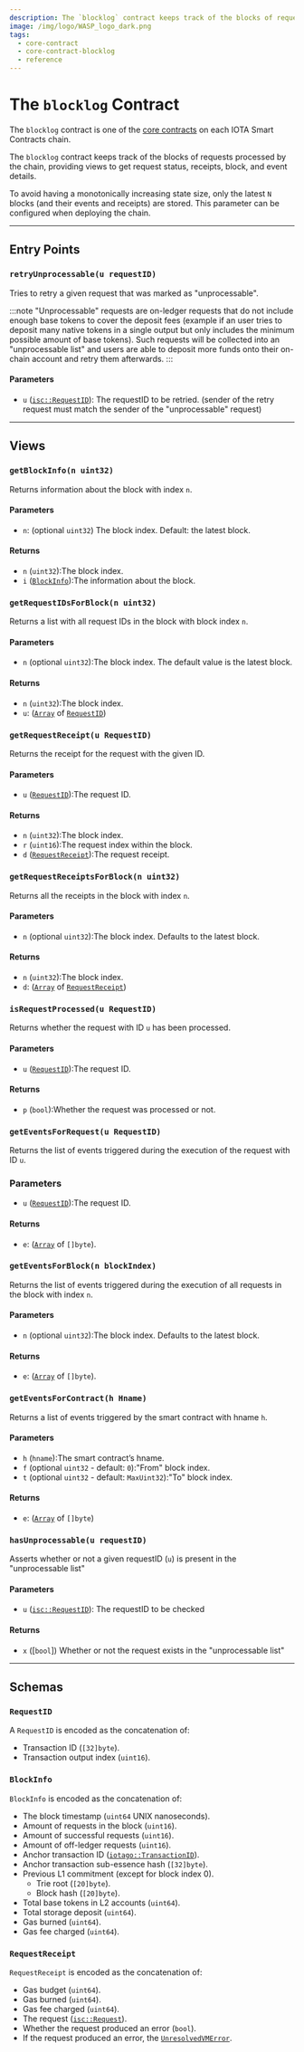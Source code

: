 ```yaml
---
description: The `blocklog` contract keeps track of the blocks of requests processed by the chain.
image: /img/logo/WASP_logo_dark.png
tags:
  - core-contract
  - core-contract-blocklog
  - reference
---
```


# The `blocklog` Contract

The `blocklog` contract is one of the [core contracts](overview.md) on each IOTA Smart Contracts chain.

The `blocklog` contract keeps track of the blocks of requests processed by the chain, providing views to get request
status, receipts, block, and event details.

To avoid having a monotonically increasing state size, only the latest `N`
blocks (and their events and receipts) are stored. This parameter can be configured
when deploying the chain.

---

## Entry Points

### `retryUnprocessable(u requestID)`

Tries to retry a given request that was marked as "unprocessable".

:::note
"Unprocessable" requests are on-ledger requests that do not include enough base tokens to cover the deposit fees (example if an user tries to deposit many native tokens in a single output but only includes the minimum possible amount of base tokens). Such requests will be collected into an "unprocessable list" and users are able to deposit more funds onto their on-chain account and retry them afterwards.
:::

#### Parameters

- `u` ([`isc::RequestID`](https://github.com/iotaledger/wasp/blob/develop/packages/isc/request.go)): The requestID to be retried. (sender of the retry request must match the sender of the "unprocessable" request)

---

## Views

### `getBlockInfo(n uint32)`

Returns information about the block with index `n`.

#### Parameters

- `n`: (optional `uint32`) The block index. Default: the latest block.

#### Returns

- `n` (`uint32`):The block index.
- `i` ([`BlockInfo`](#blockinfo)):The information about the block.

### `getRequestIDsForBlock(n uint32)`

Returns a list with all request IDs in the block with block index `n`.

#### Parameters

- `n` (optional `uint32`):The block index. The default value is the latest block.

#### Returns

- `n` (`uint32`):The block index.
- `u`: ([`Array`](https://github.com/iotaledger/wasp/blob/develop/packages/kv/collections/array.go)
  of [`RequestID`](#requestid))

### `getRequestReceipt(u RequestID)`

Returns the receipt for the request with the given ID.

#### Parameters

- `u` ([`RequestID`](#requestid)):The request ID.

#### Returns

- `n` (`uint32`):The block index.
- `r` (`uint16`):The request index within the block.
- `d` ([`RequestReceipt`](#requestreceipt)):The request receipt.

### `getRequestReceiptsForBlock(n uint32)`

Returns all the receipts in the block with index `n`.

#### Parameters

- `n` (optional `uint32`):The block index. Defaults to the latest block.

#### Returns

- `n` (`uint32`):The block index.
- `d`: ([`Array`](https://github.com/iotaledger/wasp/blob/develop/packages/kv/collections/array.go)
  of [`RequestReceipt`](#requestreceipt))

### `isRequestProcessed(u RequestID)`

Returns whether the request with ID `u` has been processed.

#### Parameters

- `u` ([`RequestID`](#requestid)):The request ID.

#### Returns

- `p` (`bool`):Whether the request was processed or not.

### `getEventsForRequest(u RequestID)`

Returns the list of events triggered during the execution of the request with ID `u`.

### Parameters

- `u` ([`RequestID`](#requestid)):The request ID.

#### Returns

- `e`: ([`Array`](https://github.com/iotaledger/wasp/blob/develop/packages/kv/collections/array.go) of `[]byte`).

### `getEventsForBlock(n blockIndex)`

Returns the list of events triggered during the execution of all requests in the block with index `n`.

#### Parameters

- `n` (optional `uint32`):The block index. Defaults to the latest block.

#### Returns

- `e`: ([`Array`](https://github.com/iotaledger/wasp/blob/develop/packages/kv/collections/array.go) of `[]byte`).

### `getEventsForContract(h Hname)`

Returns a list of events triggered by the smart contract with hname `h`.

#### Parameters

- `h` (`hname`):The smart contract’s hname.
- `f` (optional `uint32` - default: `0`):"From" block index.
- `t` (optional `uint32` - default: `MaxUint32`):"To" block index.

#### Returns

- `e`: ([`Array`](https://github.com/iotaledger/wasp/blob/develop/packages/kv/collections/array.go) of `[]byte`)

### `hasUnprocessable(u requestID)`

Asserts whether or not a given requestID (`u`) is present in the "unprocessable list"

#### Parameters

- `u` ([`isc::RequestID`](https://github.com/iotaledger/wasp/blob/develop/packages/isc/request.go)): The requestID to be checked

#### Returns

- `x` ([`bool`]) Whether or not the request exists in the "unprocessable list"

---

## Schemas

### `RequestID`

A `RequestID` is encoded as the concatenation of:

- Transaction ID (`[32]byte`).
- Transaction output index (`uint16`).

### `BlockInfo`

`BlockInfo` is encoded as the concatenation of:

- The block timestamp (`uint64` UNIX nanoseconds).
- Amount of requests in the block (`uint16`).
- Amount of successful requests (`uint16`).
- Amount of off-ledger requests (`uint16`).
- Anchor transaction ID ([`iotago::TransactionID`](https://github.com/iotaledger/iota.go/blob/develop/transaction.go)).
- Anchor transaction sub-essence hash (`[32]byte`).
- Previous L1 commitment (except for block index 0).
  - Trie root (`[20]byte`).
  - Block hash (`[20]byte`).
- Total base tokens in L2 accounts (`uint64`).
- Total storage deposit (`uint64`).
- Gas burned (`uint64`).
- Gas fee charged (`uint64`).

### `RequestReceipt`

`RequestReceipt` is encoded as the concatenation of:

- Gas budget (`uint64`).
- Gas burned (`uint64`).
- Gas fee charged (`uint64`).
- The request ([`isc::Request`](https://github.com/iotaledger/wasp/blob/develop/packages/isc/request.go)).
- Whether the request produced an error (`bool`).
- If the request produced an error, the
  [`UnresolvedVMError`](./errors.md#unresolvedvmerror).
